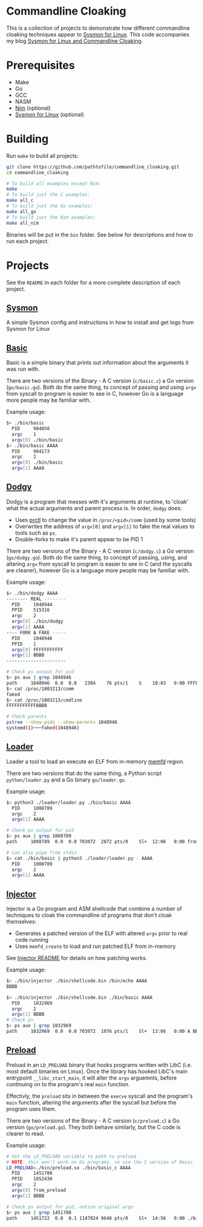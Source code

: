 # Commandline Cloaking
This is a collection of projects to demonstrate how different commandline
cloaking techniques appear to [Sysmon for Linux](https://github.com/Sysinternals/SysmonForLinux/).
This code accompanies my blog [Sysmon for Linux and Commandline Cloaking](https://blog.tofile.dev/2022/01/04/sysmonlinux.html).


# Prerequisites
- Make
- Go
- GCC
- NASM
- [Nim](https://nim-lang.org/) (optional)
- [Sysmon for Linux](https://github.com/Sysinternals/SysmonForLinux/blob/main/INSTALL.md) (optional)

# Building
Run `make` to build all projects:
```bash
git clone https://github.com/pathtofile/commandline_cloaking.git
cd commandline_cloaking

# To build all examples except Nim:
make
# To build just the C examples:
make all_c
# To build just the Go examples:
make all_go
# To build just the Nim examples:
make all_nim
```

Binaries will be put in the `bin` folder.
See below for descriptions and how to run each project.

# Projects
See the `README` in each folder for a more complete description of each project.

## [Sysmon](sysmon)
A simple Sysmon config and instructions in how to install and get logs from Sysmon for Linux


## [Basic](basic)
Basic is a simple binary that prints out information about the arguments it was run with.

There are two versions of the Binary - A C version (`c/basic.c`) a Go version (`go/basic.go`).
Both do the same thing, to concept of passing and using `argv` from syscall to program is easier
to see in C, however Go is a language more people may be familiar with.

Example usage:
```bash
$> ./bin/basic
  PID     984050
  argc    1
  argv[0] ./bin/basic
$> ./bin/basic AAAA
  PID     984173
  argc    2
  argv[0] ./bin/basic
  argv[1] AAAA
```


## [Dodgy](dodgy)
Dodgy is a program that messes with it's arguments at runtime, to 'cloak' what the actual
arguments and parent process is. In order, `dodgy` does:
- Uses [prctl](https://man7.org/linux/man-pages/man2/prctl.2.html) to change
the value in `/proc/<pid>/comm` (used by some tools)
- Overwrites the address of `argv[0]` and `argv[1]` to fake the real values to tools such as `ps`.
- Double-forks to make it's parent appear to be PID 1

There are two versions of the Binary - A C version (`c/dodgy.c`) a Go version (`go/dodgy.go`).
Both do the same thing, to concept of passing, using, and altering `argv` from syscall to
program is easier to see in C (and the syscalls are cleaner),
however Go is a language more people may be familiar with.

Example usage:
```bash
$> ./bin/dodgy AAAA
-------- REAL --------
  PID     1048944
  PPID    515316
  argc    2
  argv[0] ./bin/dodgy
  argv[1] AAAA
---- FORK & FAKE -----
  PID     1048946
  PPID    1
  argv[0] FFFFFFFFFFF
  argv[1] BBBB
----------------------

# Check ps output for pid
$> ps aux | grep 1048946
path     1048946  0.0  0.0   2304    76 pts/1    S    10:03   0:00 FFFFFFFFFFF BBBB
$> cat /proc/1003213/comm
faked
$> cat /proc/1003213/cmdline
FFFFFFFFFFFBBBB

# Check parents
pstree --show-pids --show-parents 1048946
systemd(1)───faked(1048946)
```


## [Loader](loader)
Loader a tool to load an execute an ELF from in-memory [memfd](https://man7.org/linux/man-pages/man2/memfd_create.2.html)
region.

There are two versions that do the same thing, a Python script `python/loader.py` and a Go binary `go/loader.go`.

Example usage:
```bash
$> python3 ./loader/loader.py ./bin/basic AAAA
  PID     1008789
  argc    2
  argv[1] AAAA

# Check ps output for pid
$> ps aux | grep 1008789
path     1008789  0.0  0.0 703072  2872 pts/0    Sl+  12:06   0:00 from_loader AAAA

# Can also pipe from stdin
$> cat ./bin/basic | python3 ./loader/loader.py - AAAA
  PID     1008789
  argc    2
  argv[1] AAAA
```


## [Injector](injector)
Injector is a Go program and ASM shellcode that combine a number of techniques to cloak the commandline
of programs that don't cloak themselves:
- Generates a patched version of the ELF with altered `argv` prior to real code running
- Uses `memfd_create` to load and run patched ELF from in-memory

See [Injector README](injector/README.md) for details on how patching works.

Example usage:
```bash
$> ./bin/injector ./bin/shellcode.bin /bin/echo AAAA
BBBB

$> ./bin/injector ./bin/shellcode.bin ./bin/basic AAAA
  PID     1032969
  argc    2
  argv[1] BBBB
# Check ps
$> ps aux | grep 1032969
path     1032969  0.0  0.0 703072  1076 pts/1    Sl+  13:06   0:00 A BBBB
```

## [Preload](preload)
Preload in an `LD_PRELOAD` binary that hooks programs written with LibC (i.e. most default binaries on Linux).
Once the library has hooked LibC's main entrypoint `__libc_start_main`, it will alter the `argv` arguemnts,
before continuing on to the program's real `main` function. 

Effectivly, the `preload` sits in between the `execve` syscall and the program's `main` function, altering
the arguments after the syscall but before the program uses them.

There are two versions of the Binary - A C version (`c/preload.c`) a Go version (`go/preload.go`).
They both behave similarly, but the C code is clearer to read.

Example usage:
```bash
# Set the LD_PRELOAD variable to path to preload
# NOTE: this won't work on Go programs, so use the C version of Basic
LD_PRELOAD=./bin/preload.so ./bin/basic_c AAAA
  PID     1451700
  PPID    1052430
  argc    2
  argv[0] from_preload
  argv[1] BBBB

# Check ps output for pid, notice original args
$> ps aux | grep 1451700
path     1451722  0.0  0.1 1147824 9648 pts/0    Sl+  14:56   0:00 ./bin/basic_c AAAA
```
